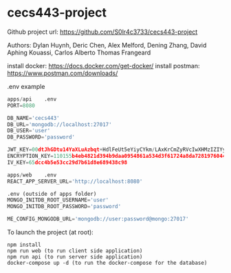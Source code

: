 # cecs443-project

Github project url: https://github.com/S0lr4c3733/cecs443-project

Authors: Dylan Huynh, Deric Chen, Alex Melford, Dening Zhang, David Aphing Kouassi, Carlos Alberto Thomas Frangeard

install docker: https://docs.docker.com/get-docker/
install postman: https://www.postman.com/downloads/
  
.env example
```py
apps/api    .env
PORT=8080

DB_NAME='cecs443'
DB_URL='mongodb://localhost:27017'
DB_USER='user'
DB_PASSWORD='password'

JWT_KEY=00dtJhGDtu14YaXLuAzbqt+HdlFeUt5eYiyCYkm/LAxKrCmZyRVcIwXHMzIZIYy6
ENCRYPTION_KEY=110155b4eb4821d394b9daa0954861a534d3f61724a8da7281976044dddda82b
IV_KEY=65dcc4b5e53cc29d7b61d8e689438c98

apps/web    .env
REACT_APP_SERVER_URL='http://localhost:8080'

.env (outside of apps folder)
MONGO_INITDB_ROOT_USERNAME='user'
MONGO_INITDB_ROOT_PASSWORD='password'

ME_CONFIG_MONGODB_URL='mongodb://user:password@mongo:27017'
```

To launch the project (at root):

```
npm install
npm run web (to run client side application)
npm run api (to run server side application)
docker-compose up -d (to run the docker-compose for the database)
```
